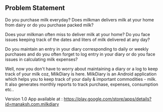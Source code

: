 ## Problem Statement

Do you purchase milk everyday? Does milkman delivers milk at your home from dairy or do you purchase packed milk? 

Does your milkman often miss to deliver milk at your home? Do you face issues keeping track of the dates and liters of milk delivered at any day?

Do you maintain an entry in your diary corresponding to daily or weekly purchases and do you often forget to log entry in your diary or do you face issues in calculating milk expenses?

Well, now you don't have to worry about maintaining a diary or a log to keep track of your milk coz, MilkDiary is here. 
MilkDiary is an Android application which helps you to keep track of your daily & important commodities - milk. It also generates monthly reports to track purchase, expenses, consumption etc..

Version 1.0 App available at : https://play.google.com/store/apps/details?id=manaksh.com.milkdiary
